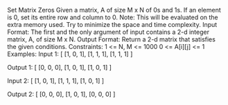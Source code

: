 Set Matrix Zeros
Given a matrix, A of size M x N of 0s and 1s. If an element is 0, set its entire row and column to 0. Note: This will be evaluated on the extra memory used. Try to minimize the space and time complexity. 
 Input Format:
The first and the only argument of input contains a 2-d integer matrix, A, of size M x N.
Output Format:
Return a 2-d matrix that satisfies the given conditions.
Constraints:
1 <= N, M <= 1000
0 <= A[i][j] <= 1
Examples:
Input 1:
    [   [1, 0, 1],
        [1, 1, 1], 
        [1, 1, 1]   ]

Output 1:
    [   [0, 0, 0],
        [1, 0, 1],
        [1, 0, 1]   ]

Input 2:
    [   [1, 0, 1],
        [1, 1, 1],
        [1, 0, 1]   ]

Output 2:
    [   [0, 0, 0],
        [1, 0, 1],
        [0, 0, 0]   ]
